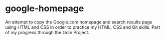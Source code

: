 # google-homepage
An attempt to copy the Google.com homepage and search results page using HTML and CSS in order to practice my HTML, CSS and Git skills. Part of my progress through the Odin Project. 
